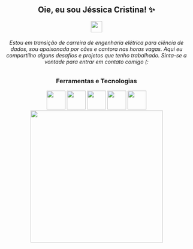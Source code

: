
<h2 align="center"> Oie, eu sou Jéssica Cristina! ✨ </h2>

<div align="center">
<img src="https://camo.githubusercontent.com/bc5f3be4f245950cb1dd7f09b268927d6c3ff5b9c6b2efbcdac825bf965346db/68747470733a2f2f696d672e69636f6e73382e636f6d2f666c75656e63792f33302f3030303030302f737461722e706e67" width="30px"/>
</div>

<h6 align="center"> 
  Estou em transição de carreira de engenharia elétrica para ciência de dados, sou apaixonada por cães e cantora nas horas vagas. Aqui eu compartilho alguns desafios e projetos que tenho trabalhado. Sinta-se a vontade para entrar em contato comigo (:
</h6>


<h3 align="center"> 
  Ferramentas e Tecnologias
</h3>

<div align="center">
<img src="https://camo.githubusercontent.com/8189e5e3e5c0848ed6d22ea591e0cf962323ec716135617e1a3e25aae9cfe71d/68747470733a2f2f74656368737461636b2d67656e657261746f722e76657263656c2e6170702f707974686f6e2d69636f6e2e737667" width="50px"/>
<img src="https://camo.githubusercontent.com/d2e764d63294c27eff3598ae3a0df5884b4efcabbdbbd200e51472cddf4a3f03/68747470733a2f2f74656368737461636b2d67656e657261746f722e76657263656c2e6170702f6a732d69636f6e2e737667" width="50px"/>
<img src="https://camo.githubusercontent.com/d536b9cc0c533324368535ece721f5424f28eae3ec0e6f3847408948ecacfce6/68747470733a2f2f63646e2e6a7364656c6976722e6e65742f67682f64657669636f6e732f64657669636f6e2f69636f6e732f706f737467726573716c2f706f737467726573716c2d6f726967696e616c2e737667" width="50px"/>
<img src="https://camo.githubusercontent.com/2647069272b59f9d1b052ed2008730ad9c83514b5fd80bafde9e3385173cdebe/68747470733a2f2f63646e2e6a7364656c6976722e6e65742f67682f64657669636f6e732f64657669636f6e2f69636f6e732f73716c6974652f73716c6974652d6f726967696e616c2e737667" width="50px"/>
<img src="https://camo.githubusercontent.com/bc5f3be4f245950cb1dd7f09b268927d6c3ff5b9c6b2efbcdac825bf965346db/68747470733a2f2f696d672e69636f6e73382e636f6d2f666c75656e63792f33302f3030303030302f737461722e706e67" width="50px"/>
</div>



<div align="center">
  <img src=https://github.com/jessicacristinams/jessicacristinams/assets/109877484/b9e567ae-9d38-43d6-94d0-9909f997c786 width="353"/>
</div>










